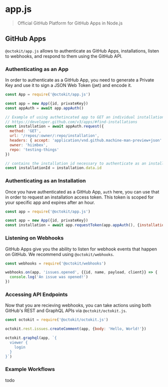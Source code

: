 # app.js

> Official GitHub Platform for GitHub Apps in Node.js

## GitHub Apps

`@octokit/app.js` allows to authenticate as GitHub Apps, installations, listen
to webhooks, and respond to them using the GitHub API.

### Authenticating as an App

In order to authenticate as a GitHub App, you need to generate a Private Key
and use it to sign a JSON Web Token (jwt) and encode it. 

```js
const App = require('@octokit/app.js')

const app = new App({id, privateKey})
const appAuth = await app.appAuth()

// Example of using authetincated app to GET an individual installation
// https://developer.github.com/v3/apps/#find-installations
const installation = await appAuth.request({
  method: 'GET',
  url: '/repos/:owner/:repo/installation',
  headers: { accept: 'application/vnd.github.machine-man-preview+json' },
  owner: 'hiimbex',
  repo: 'testing-things'
})

// contains the installation id necessary to authenticate as an installation
const installationId = installation.data.id
```

### Authenticating as an Installation

Once you have authenticated as a GitHub App, `auth` here, you can use that
in order to request an installation access token. This token is scoped for
your specific app and expires after an hour.

```js
const app = require('@octokit/app.js')

const app = new App({id, privateKey})
const installation = await app.requestToken(app.appAuth(), {installationId: 123})
```

### Listening on Webhooks

GitHub Apps give you the ability to listen for webhook events that happen on
GitHub. We recommend using `@octokit/webhooks`.

```js
const webhooks = require('@octokit/webhooks')

webhooks.on(app, 'issues.opened', {{id, name, payload, client}} => {
  console.log('An issue was opened!')
})
```

### Accessing API Endpoints

Now that you are recieving webhooks, you can take actions using both GitHub's
REST and GraphQL APIs via `@octokit/octokit.js`.

```js
const octokit = require('@octokit/octokit.js')

octokit.rest.issues.createComment(app, {body: 'Hello, World!'})

octokit.graphql(app, `{
  viewer {
    login
  }
}`)
```

### Example Workflows

todo
